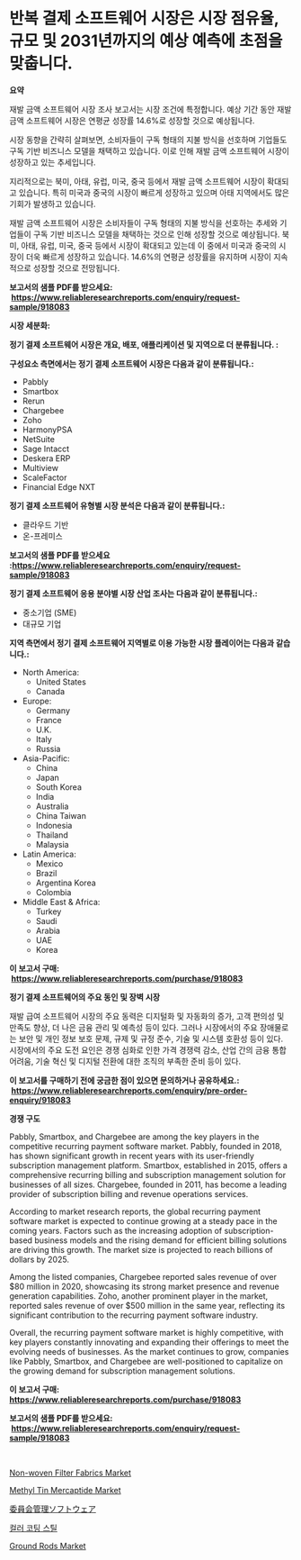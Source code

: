 <p><h1>반복 결제 소프트웨어 시장은 시장 점유율, 규모 및 2031년까지의 예상 예측에 초점을 맞춥니다.</h1></p><p><strong>요약</strong></p>
<p><p>재발 금액 소프트웨어 시장 조사 보고서는 시장 조건에 특정합니다. 예상 기간 동안 재발 금액 소프트웨어 시장은 연평균 성장률 14.6%로 성장할 것으로 예상됩니다.</p><p>시장 동향을 간략히 살펴보면, 소비자들이 구독 형태의 지불 방식을 선호하며 기업들도 구독 기반 비즈니스 모델을 채택하고 있습니다. 이로 인해 재발 금액 소프트웨어 시장이 성장하고 있는 추세입니다.</p><p>지리적으로는 북미, 아태, 유럽, 미국, 중국 등에서 재발 금액 소프트웨어 시장이 확대되고 있습니다. 특히 미국과 중국의 시장이 빠르게 성장하고 있으며 아태 지역에서도 많은 기회가 발생하고 있습니다.</p><p>재발 금액 소프트웨어 시장은 소비자들이 구독 형태의 지불 방식을 선호하는 추세와 기업들이 구독 기반 비즈니스 모델을 채택하는 것으로 인해 성장할 것으로 예상됩니다. 북미, 아태, 유럽, 미국, 중국 등에서 시장이 확대되고 있는데 이 중에서 미국과 중국의 시장이 더욱 빠르게 성장하고 있습니다. 14.6%의 연평균 성장률을 유지하며 시장이 지속적으로 성장할 것으로 전망됩니다.</p></p>
<p><strong>보고서의 샘플 PDF를 받으세요: &nbsp;<a href="https://www.reliableresearchreports.com/enquiry/request-sample/918083">https://www.reliableresearchreports.com/enquiry/request-sample/918083</a></strong></p>
<p><strong>시장 세분화:</strong></p>
<p><strong> 정기 결제 소프트웨어 시장은 개요, 배포, 애플리케이션 및 지역으로 더 분류됩니다. :</strong></p>
<p><strong>구성요소 측면에서는 정기 결제 소프트웨어 시장은 다음과 같이 분류됩니다.:</strong></p>
<p><ul><li>Pabbly</li><li>Smartbox</li><li>Rerun</li><li>Chargebee</li><li>Zoho</li><li>HarmonyPSA</li><li>NetSuite</li><li>Sage Intacct</li><li>Deskera ERP</li><li>Multiview</li><li>ScaleFactor</li><li>Financial Edge NXT</li></ul></p>
<p><strong> 정기 결제 소프트웨어 유형별 시장 분석은 다음과 같이 분류됩니다.:</strong></p>
<p><ul><li>클라우드 기반</li><li>온-프레미스</li></ul></p>
<p><strong>보고서의 샘플 PDF를 받으세요 :<a href="https://www.reliableresearchreports.com/enquiry/request-sample/918083">https://www.reliableresearchreports.com/enquiry/request-sample/918083</a></strong></p>
<p><strong> 정기 결제 소프트웨어 응용 분야별 시장 산업 조사는 다음과 같이 분류됩니다.:</strong></p>
<p><ul><li>중소기업 (SME)</li><li>대규모 기업</li></ul></p>
<p><strong>지역 측면에서 정기 결제 소프트웨어 지역별로 이용 가능한 시장 플레이어는 다음과 같습니다.:</strong></p>
<p><ul>
    <li>
        North America:
        <ul>
            <li>United States</li>
            <li>Canada</li>
        </ul>
    </li>
    <li>
        Europe:
        <ul>
            <li>Germany</li>
            <li>France</li>
            <li>U.K.</li>
            <li>Italy</li>
            <li>Russia</li>
        </ul>
    </li>
    <li>
        Asia-Pacific:
        <ul>
            <li>China</li>
            <li>Japan</li>
            <li>South Korea</li>
            <li>India</li>
            <li>Australia</li>
            <li>China Taiwan</li>
            <li>Indonesia</li>
            <li>Thailand</li>
            <li>Malaysia</li>
        </ul>
    </li>
    <li>
        Latin America:
        <ul>
            <li>Mexico</li>
            <li>Brazil</li>
            <li>Argentina Korea</li>
            <li>Colombia</li>
        </ul>
    </li>
    <li>
        Middle East & Africa:
        <ul>
            <li>Turkey</li>
            <li>Saudi</li>
            <li>Arabia</li>
            <li>UAE</li>
            <li>Korea</li>
        </ul>
    </li>
    </ul></p>
<p><strong>이 보고서 구매: &nbsp;<a href="https://www.reliableresearchreports.com/purchase/918083">https://www.reliableresearchreports.com/purchase/918083</a></strong></p>
<p><strong>정기 결제 소프트웨어의 주요 동인 및 장벽 시장</strong></p>
<p><p>재발 급여 소프트웨어 시장의 주요 동력은 디지털화 및 자동화의 증가, 고객 편의성 및 만족도 향상, 더 나은 금융 관리 및 예측성 등이 있다. 그러나 시장에서의 주요 장애물로는 보안 및 개인 정보 보호 문제, 규제 및 규정 준수, 기술 및 시스템 호환성 등이 있다. 시장에서의 주요 도전 요인은 경쟁 심화로 인한 가격 경쟁력 감소, 산업 간의 금융 통합 어려움, 기술 혁신 및 디지털 전환에 대한 조직의 부족한 준비 등이 있다.</p></p>
<p><strong>이 보고서를 구매하기 전에 궁금한 점이 있으면 문의하거나 공유하세요.: &nbsp;<a href="https://www.reliableresearchreports.com/enquiry/pre-order-enquiry/918083">https://www.reliableresearchreports.com/enquiry/pre-order-enquiry/918083</a></strong></p>
<p><strong>경쟁 구도</strong></p>
<p><p>Pabbly, Smartbox, and Chargebee are among the key players in the competitive recurring payment software market. Pabbly, founded in 2018, has shown significant growth in recent years with its user-friendly subscription management platform. Smartbox, established in 2015, offers a comprehensive recurring billing and subscription management solution for businesses of all sizes. Chargebee, founded in 2011, has become a leading provider of subscription billing and revenue operations services.</p><p>According to market research reports, the global recurring payment software market is expected to continue growing at a steady pace in the coming years. Factors such as the increasing adoption of subscription-based business models and the rising demand for efficient billing solutions are driving this growth. The market size is projected to reach billions of dollars by 2025.</p><p>Among the listed companies, Chargebee reported sales revenue of over $80 million in 2020, showcasing its strong market presence and revenue generation capabilities. Zoho, another prominent player in the market, reported sales revenue of over $500 million in the same year, reflecting its significant contribution to the recurring payment software industry.</p><p>Overall, the recurring payment software market is highly competitive, with key players constantly innovating and expanding their offerings to meet the evolving needs of businesses. As the market continues to grow, companies like Pabbly, Smartbox, and Chargebee are well-positioned to capitalize on the growing demand for subscription management solutions.</p></p>
<p><strong>이 보고서 구매: &nbsp; <a href="https://www.reliableresearchreports.com/purchase/918083">https://www.reliableresearchreports.com/purchase/918083</a></strong></p>
<p><strong>보고서의 샘플 PDF를 받으세요: &nbsp;<a href="https://www.reliableresearchreports.com/enquiry/request-sample/918083">https://www.reliableresearchreports.com/enquiry/request-sample/918083</a></strong><strong></strong></p>
<p>&nbsp;</p>
<p><p><a href="https://issuu.com/reportprime-2/docs/non-woven-filter-fabrics-market-size-2030.pptx">Non-woven Filter Fabrics Market</a></p><p><a href="https://view.publitas.com/reportprime-1/methyl-tin-mercaptide-market-analysis-and-market-size-global-industry-overview-market-segmentation-and-forecast-2024-to-2031/">Methyl Tin Mercaptide Market</a></p><p><a href="https://github.com/efcvopdgkdx128/Market-Research-Report-List-1/blob/main/3180434183675.md">委員会管理ソフトウェア</a></p><p><a href="https://medium.com/@whitneyboyettebo9kiw7yr13/%EC%BB%AC%EB%9F%AC-%EC%BD%94%ED%8C%85-%EC%8A%A4%ED%8B%B8-%EC%8B%9C%EC%9E%A5-%EC%8B%9C%EC%9E%A5-%EC%A0%90%EC%9C%A0%EC%9C%A8-%EC%8B%9C%EC%9E%A5-%ED%8A%B8%EB%A0%8C%EB%93%9C-%EB%B0%8F-%EB%AF%B8%EB%9E%98-%EC%84%B1%EC%9E%A5-%ED%83%90%EC%83%89-4cf66d2a9a30">컬러 코팅 스틸</a></p><p><a href="https://view.publitas.com/reportprime-1/decoding-the-ground-rods-market-a-deep-dive-into-the-latest-market-trends-market-segmentation-and-competitive-analysis/">Ground Rods Market</a></p></p>